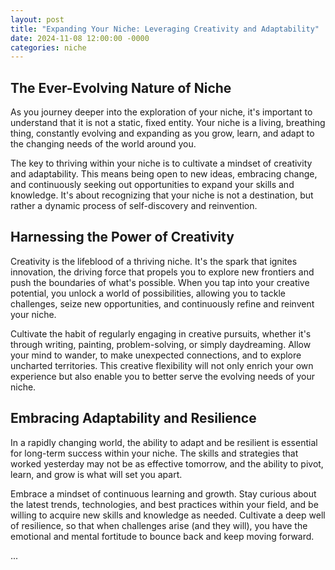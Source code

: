 ```yaml
---
layout: post
title: "Expanding Your Niche: Leveraging Creativity and Adaptability"
date: 2024-11-08 12:00:00 -0000
categories: niche
---
```


## The Ever-Evolving Nature of Niche

As you journey deeper into the exploration of your niche, it's important to understand that it is not a static, fixed entity. Your niche is a living, breathing thing, constantly evolving and expanding as you grow, learn, and adapt to the changing needs of the world around you.

The key to thriving within your niche is to cultivate a mindset of creativity and adaptability. This means being open to new ideas, embracing change, and continuously seeking out opportunities to expand your skills and knowledge. It's about recognizing that your niche is not a destination, but rather a dynamic process of self-discovery and reinvention.

## Harnessing the Power of Creativity

Creativity is the lifeblood of a thriving niche. It's the spark that ignites innovation, the driving force that propels you to explore new frontiers and push the boundaries of what's possible. When you tap into your creative potential, you unlock a world of possibilities, allowing you to tackle challenges, seize new opportunities, and continuously refine and reinvent your niche.

Cultivate the habit of regularly engaging in creative pursuits, whether it's through writing, painting, problem-solving, or simply daydreaming. Allow your mind to wander, to make unexpected connections, and to explore uncharted territories. This creative flexibility will not only enrich your own experience but also enable you to better serve the evolving needs of your niche.

## Embracing Adaptability and Resilience

In a rapidly changing world, the ability to adapt and be resilient is essential for long-term success within your niche. The skills and strategies that worked yesterday may not be as effective tomorrow, and the ability to pivot, learn, and grow is what will set you apart.

Embrace a mindset of continuous learning and growth. Stay curious about the latest trends, technologies, and best practices within your field, and be willing to acquire new skills and knowledge as needed. Cultivate a deep well of resilience, so that when challenges arise (and they will), you have the emotional and mental fortitude to bounce back and keep moving forward.

...
